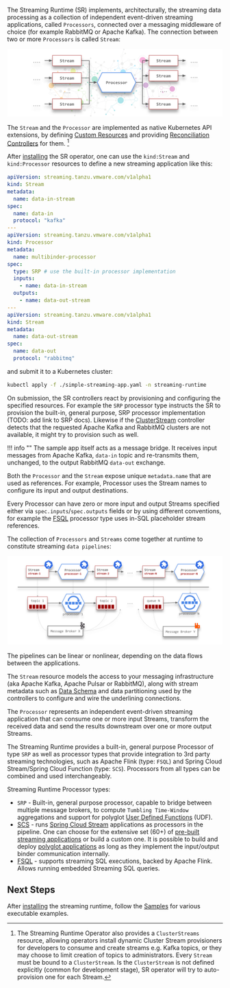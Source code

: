 The Streaming Runtime (SR) implements, architecturally, the streaming data processing as a collection of independent event-driven streaming applications, called `Processors`, connected over a messaging middleware of choice (for example RabbitMQ or Apache Kafka). The connection between two or more `Processors` is called `Stream`: 

![Multi In/Out Processor](./sr-multi-in-out-processor.svg)

The `Stream` and the `Processor` are implemented as native Kubernetes API extensions, by defining [Custom Resources](https://kubernetes.io/docs/concepts/extend-kubernetes/api-extension/custom-resources/) and providing [Reconciliation Controllers](https://kubernetes.io/docs/concepts/extend-kubernetes/api-extension/custom-resources/#custom-controllers) for them. [^1]

After [installing](./install.md) the SR operator, one can use the `kind:Stream` and `kind:Processor` resources to define a new streaming application like this:

```yaml title="simple-streaming-app.yaml"
apiVersion: streaming.tanzu.vmware.com/v1alpha1
kind: Stream
metadata:
  name: data-in-stream
spec:
  name: data-in
  protocol: "kafka"
---
apiVersion: streaming.tanzu.vmware.com/v1alpha1
kind: Processor
metadata:
  name: multibinder-processor
spec:
  type: SRP # use the built-in processor implementation
  inputs:
    - name: data-in-stream
  outputs:
    - name: data-out-stream
---
apiVersion: streaming.tanzu.vmware.com/v1alpha1
kind: Stream
metadata:
  name: data-out-stream
spec:
  name: data-out
  protocol: "rabbitmq"
```

and submit it to a Kubernetes cluster:

```bash
kubectl apply -f ./simple-streaming-app.yaml -n streaming-runtime
```

On submission, the SR controllers react by provisioning and configuring the specified resources.
For example the `SRP` processor type instructs the SR to provision the built-in, general purpose, SRP processor implementation (TODO: add link to SRP docs).
Likewise if the [ClusterStream](./architecture/cluster-streams/overview.md) controller detects that the requested Apache Kafka and RabbitMQ clusters are not available, it might try to provision such as well.

!!! info ""
    The sample app itself acts as a message bridge. It receives input messages from Apache Kafka, `data-in` topic and re-transmits them, unchanged, to the output RabbitMQ `data-out` exchange.

Both the `Processor` and the `Stream` expose unique `metadata.name` that are used as references. 
For example, Processor uses the Stream names to configure its input and output destinations.

Every Processor can have zero or more input and output Streams specified either via `spec.inputs`/`spec.outputs` fields or by using different conventions, for example the [FSQL](./architecture/processors/fsql/overview.md) processor type uses in-SQL placeholder stream references.

The collection of `Processors` and `Streams` come together at runtime to constitute streaming `data pipelines`:

![Streaming Runtime Arch Overview Flow](sr-deployment-pipeline.svg)

The pipelines can be linear or nonlinear, depending on the data flows between the applications.

The `Stream` resource models the access to your messaging infrastructure (aka Apache Kafka, Apache Pulsar or RabbitMQ), along with stream metadata such as [Data Schema](./architecture/streams/streaming-data-schema.md) and data partitioning used by the controllers to configure and wire the underlining connections.

The `Processor` represents an independent event-driven streaming application that can consume one or more input Streams, transform the received data and send the results downstream over one or more output Streams. 

The Streaming Runtime provides a built-in, general purpose Processor of type `SRP` as well as processor types that provide integration to 3rd party streaming technologies, such as Apache Flink (type: `FSQL`) and Spring Cloud Stream/Spring Cloud Function (type: `SCS`). 
Processors from all types can be combined and used interchangeably.

Streaming Runtime Processor types:

- `SRP` - Built-in, general purpose processor, capable to bridge between multiple message brokers, to compute `Tumbling Time-Window` aggregations and support for polyglot [User Defined Functions](./architecture/udf/overview.md) (UDF).
- [SCS](./architecture/processors/scs/overview.md) - runs [Spring Cloud Stream](https://spring.io/projects/spring-cloud-stream) applications as processors in the pipeline. One can choose for the  extensive set (60+) of [pre-built streaming applications](https://dataflow.spring.io/docs/applications/pre-packaged/#stream-applications) or build a custom one. It is possible to build and deploy [polyglot applications](https://dataflow.spring.io/docs/recipes/polyglot/processor/) as long as they implement the input/output binder communication internally.
- [FSQL](./architecture/processors/fsql/overview.md) - supports streaming SQL executions, backed by Apache Flink. Allows running embedded Streaming SQL queries.

## Next Steps

After [installing](./install.md) the streaming runtime, follow the [Samples](./samples/overview.md) for various executable examples.

[^1]: The Streaming Runtime Operator also provides a `ClusterStreams` resource, allowing operators install dynamic Cluster Stream provisioners for developers to consume and create streams e.g. Kafka topics, or they may choose to limit creation of topics to administrators. Every `Stream` must be bound to a `ClusterStream`. 
Is the `ClusterStream` is not defined explicitly (common for development stage), SR operator will try to auto-provision one for each Stream. 

